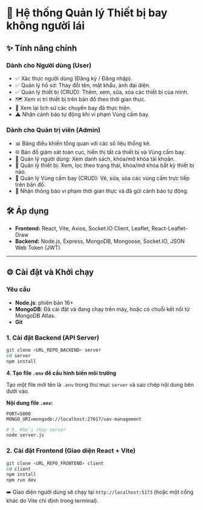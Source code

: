 # 🚀 Hệ thống Quản lý Thiết bị bay không người lái

## ✨ Tính năng chính
### Dành cho Người dùng (User)
*   ✅ Xác thực người dùng (Đăng ký / Đăng nhập).
*   ✅ Quản lý hồ sơ: Thay đổi tên, mật khẩu, ảnh đại diện.
*   ✅ Quản lý thiết bị (CRUD): Thêm, xem, sửa, xóa các thiết bị của mình.
*   🗺️ Xem vị trí thiết bị trên bản đồ theo thời gian thực.
*   📜 Xem lại lịch sử các chuyến bay đã thực hiện.
*   ⚠️ Nhận cảnh báo tự động khi vi phạm Vùng cấm bay.

### Dành cho Quản trị viên (Admin)
*   📊 Bảng điều khiển tổng quan với các số liệu thống kê.
*   🌐 Bản đồ giám sát toàn cục, hiển thị tất cả thiết bị và Vùng cấm bay.
*   👤 Quản lý người dùng: Xem danh sách, khóa/mở khóa tài khoản.
*   🚁 Quản lý thiết bị: Xem, lọc theo trạng thái, khóa/mở khóa bất kỳ thiết bị nào.
*   🚫 Quản lý Vùng cấm bay (CRUD): Vẽ, sửa, xóa các vùng cấm trực tiếp trên bản đồ.
*   🚨 Nhận thông báo vi phạm thời gian thực và đã gửi cảnh báo tự động.

## 🛠️ Áp dụng 
*   **Frontend:** React, Vite, Axios, Socket.IO Client, Leaflet, React-Leaflet-Draw
*   **Backend:** Node.js, Express, MongoDB, Mongoose, Socket.IO, JSON Web Token (JWT)

---

## ⚙️ Cài đặt và Khởi chạy

### Yêu cầu
*   **Node.js**: phiên bản 16+
*   **MongoDB**: Đã cài đặt và đang chạy trên máy, hoặc có chuỗi kết nối từ MongoDB Atlas.
*   **Git**

### 1. Cài đặt Backend (API Server)

```bash
git clone <URL_REPO_BACKEND> server
cd server
npm install
```

**4. Tạo file `.env` để cấu hình biến môi trường**

Tạo một file mới tên là `.env` trong thư mục `server` và sao chép nội dung bên dưới vào.

**Nội dung file `.env`:**
```dotenv
PORT=5000
MONGO_URI=mongodb://localhost:27017/uav-management
```

```bash
# 5. Khởi chạy server
node server.js
```

### 2. Cài đặt Frontend (Giao diện React + Vite)
```bash
git clone <URL_REPO_FRONTEND> client
cd client
npm install
npm run dev
```
➡️ Giao diện người dùng sẽ chạy tại `http://localhost:5173` (hoặc một cổng khác do Vite chỉ định trong terminal).

